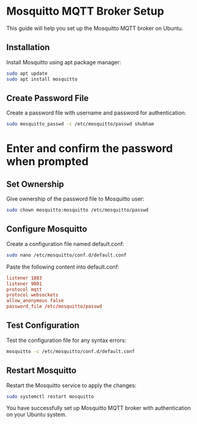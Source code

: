 # Mosquitto MQTT Broker Setup

This guide will help you set up the Mosquitto MQTT broker on Ubuntu.

## Installation

Install Mosquitto using apt package manager:

```bash
sudo apt update
sudo apt install mosquitto
```

## Create Password File

Create a password file with username and password for authentication:

```bash
sudo mosquitto_passwd -c /etc/mosquitto/passwd shubham
```

# Enter and confirm the password when prompted

## Set Ownership

Give ownership of the password file to Mosquitto user:

```bash
sudo chown mosquitto:mosquitto /etc/mosquitto/passwd
```

## Configure Mosquitto

Create a configuration file named default.conf:

```bash
sudo nano /etc/mosquitto/conf.d/default.conf
```

Paste the following content into default.conf:

```conf
listener 1883
listener 9001
protocol mqtt
protocol websockets
allow_anonymous false
password_file /etc/mosquitto/passwd
```
## Test Configuration

Test the configuration file for any syntax errors:
```bash
mosquitto -c /etc/mosquitto/conf.d/default.conf
```

## Restart Mosquitto

Restart the Mosquitto service to apply the changes:
```bash
sudo systemctl restart mosquitto
```

You have successfully set up Mosquitto MQTT broker with authentication on your Ubuntu system.
